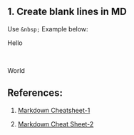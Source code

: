 ## 1. Create blank lines in MD
Use `&nbsp;` Example below:  

Hello

&nbsp;

World


## References:

1. [Markdown Cheatsheet-1](https://github.com/adam-p/markdown-here/wiki/Markdown-Cheatsheet)

2. [Markdown Cheat Sheet-2](https://www.markdownguide.org/cheat-sheet/#downloads)